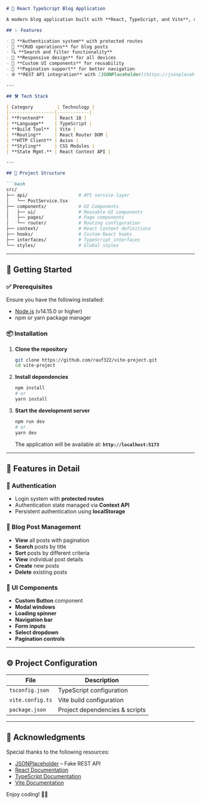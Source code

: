 ```markdown
# 📖 React TypeScript Blog Application

A modern blog application built with **React, TypeScript, and Vite**, demonstrating clean architecture and best practices for building scalable web applications.

## ✨ Features

- 🔐 **Authentication system** with protected routes  
- 📝 **CRUD operations** for blog posts  
- 🔍 **Search and filter functionality**  
- 📱 **Responsive design** for all devices  
- 🎨 **Custom UI components** for reusability  
- 🔄 **Pagination support** for better navigation  
- 🌐 **REST API integration** with [JSONPlaceholder](https://jsonplaceholder.typicode.com/)  

---

## 🛠 Tech Stack

| Category         | Technology |
|-----------------|------------|
| **Frontend**    | React 18 |
| **Language**    | TypeScript |
| **Build Tool**  | Vite |
| **Routing**     | React Router DOM |
| **HTTP Client** | Axios |
| **Styling**     | CSS Modules |
| **State Mgmt.** | React Context API |

---

## 📂 Project Structure

```bash
src/
├── api/                   # API service layer
│   └── PostService.tsx
├── components/            # UI Components
│   ├── ui/                # Reusable UI components
│   ├── pages/             # Page components
│   └── router/            # Routing configuration
├── context/               # React Context definitions
├── hooks/                 # Custom React hooks
├── interfaces/            # TypeScript interfaces
└── styles/                # Global styles
```

---

## 🚀 Getting Started

### ✅ Prerequisites

Ensure you have the following installed:

- [Node.js](https://nodejs.org/) (v14.15.0 or higher)  
- npm or yarn package manager  

### 📦 Installation

1. **Clone the repository**  
   ```bash
   git clone https://github.com/rauf322/vite-project.git
   cd vite-project
   ```

2. **Install dependencies**  
   ```bash
   npm install
   # or
   yarn install
   ```

3. **Start the development server**  
   ```bash
   npm run dev
   # or
   yarn dev
   ```
   The application will be available at: **`http://localhost:5173`**

---

## 📌 Features in Detail

### 🔑 Authentication
- Login system with **protected routes**
- Authentication state managed via **Context API**
- Persistent authentication using **localStorage**

### 📝 Blog Post Management
- **View** all posts with pagination  
- **Search** posts by title  
- **Sort** posts by different criteria  
- **View** individual post details  
- **Create** new posts  
- **Delete** existing posts  

### 🎨 UI Components
- **Custom Button** component  
- **Modal windows**  
- **Loading spinner**  
- **Navigation bar**  
- **Form inputs**  
- **Select dropdown**  
- **Pagination controls**  

---

## ⚙️ Project Configuration

| File               | Description |
|--------------------|-------------|
| `tsconfig.json`   | TypeScript configuration |
| `vite.config.ts`  | Vite build configuration |
| `package.json`    | Project dependencies & scripts | 

---

## 🙌 Acknowledgments

Special thanks to the following resources:  

- [JSONPlaceholder](https://jsonplaceholder.typicode.com/) – Fake REST API  
- [React Documentation](https://react.dev/)  
- [TypeScript Documentation](https://www.typescriptlang.org/)  
- [Vite Documentation](https://vitejs.dev/)  

Enjoy coding! 🚀🎉
